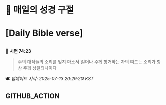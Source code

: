 # 🙏 매일의 성경 구절
# [Daily Bible verse]
##
<!-- START_BIBLE_VERSE -->
📖 **시편 74:23**
> 주의 대적들의 소리를 잊지 마소서 일어나 주께 항거하는 자의 떠드는 소리가 항상 주께 상달되나이다

🕊️ _업데이트 시각: 2025-07-13 20:29:20 KST_
  <!-- END_BIBLE_VERSE -->
## GITHUB_ACTION
